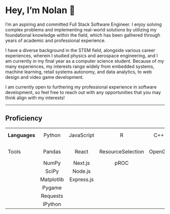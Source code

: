 # Hey, I’m Nolan 👋
I’m an aspiring and committed Full Stack Software Engineer. I enjoy solving complex problems and implementing real-world solutions by utilizing my foundational knowledge within the field, which has been gathered through years of academic and professional experience.

I have a diverse background in the STEM field, alongside various career experiences, wherein I studied physics and aerospace engineering, and I am currently in my final year as a computer science student. Because of my many experiences, my interests range widely from embedded systems, machine learning, retail systems autonomy, and data analytics, to web design and video game development.

I am currently open to furthering my professional experience in software development, so feel free to reach out with any opportunities that you may think align with my interests!

---

## Proficiency
|               |              |            |                   |        |       |                 |       |            |
| :------------ | :----------: | :--------: | :---------------: | :----: | :---: | :-------------: | :---: | :--------: |
| **Languages** | Python       | JavaScript | R                 | C++    | Java  | MATLAB          | SQL   | HTML / CSS |
|               |              |            |                   |        |       |                 |       |            |
| Tools         | Pandas       | React      | ResourceSelection | OpenGL | Swing | iRobot Create 2 | MySQL |            |
|               | NumPy        | Next.js    | pROC              |        |       |                 |       |            |
|               | SciPy        | Node.js    |                   |        |       |                 |       |            |
|               | Matplotlib   | Express.js |                   |        |       |                 |       |            |
|               | Pygame       |            |                   |        |       |                 |       |            |
|               | Requests     |            |                   |        |       |                 |       |            |
|               | IPython      |            |                   |        |       |                 |       |            |



